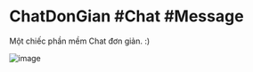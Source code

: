 # ChatDonGian #Chat #Message

Một chiếc phần mềm Chat đơn giản. :)

![image](https://user-images.githubusercontent.com/66401141/143419399-4fe98ede-07b1-4017-89c6-6b4715370b32.png)
